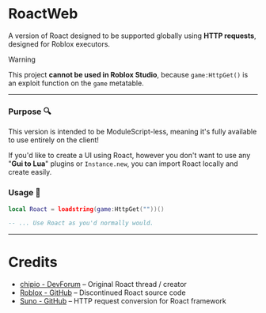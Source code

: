 # RoactWeb
A version of Roact designed to be supported globally using **HTTP requests**, designed for Roblox executors.

> [!WARNING]
> This project **cannot be used in Roblox Studio**, because `game:HttpGet()` is an exploit function on the `game` metatable.

---

### Purpose 🔍
This version is intended to be ModuleScript-less, meaning it's fully available to use entirely on the client!

If you'd like to create a UI using Roact, however you don't want to use any "**Gui to Lua**" plugins or `Instance.new`, you can import Roact locally and create easily.

### Usage 🔗
```lua
local Roact = loadstring(game:HttpGet(""))()

-- ... Use Roact as you'd normally would.
```

---

# Credits

- [chipio - DevForum](https://devforum.roblox.com/t/roact-the-ultimate-ui-framework/796618)  –  Original Roact thread / creator
- [Roblox - GitHub](https://github.com/Roblox/roact)  –  Discontinued Roact source code
- [Suno - GitHub](https://github.com/mr-suno)  –  HTTP request conversion for Roact framework
